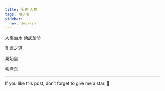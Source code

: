 ```yaml
---
title: 历史-人物
tags: 电子书
sidebar:
  nav: docs-zh
---
```



大禹治水
汤武革命

孔孟之道

秦始皇

毛泽东





<!--more-->

---

If you like this post, don't forget to give me a star. :star2:

